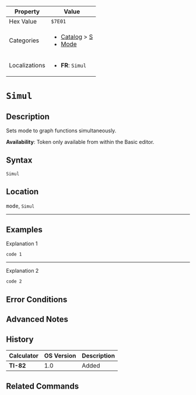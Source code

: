 | Property      | Value |
|---------------|-------|
| Hex Value     | `$7E01`|
| Categories    | <ul><li>[Catalog](../categories/Catalog.md) > [S](../categories/Catalog.md#S)</li><li>[Mode](../categories/Mode.md)</li></ul> |
| Localizations | <ul><li><b>FR</b>: `Simul`</li></ul> |

# `Simul`

## Description
Sets mode to graph functions simultaneously.


<b>Availability</b>: Token only available from within the Basic editor.

## Syntax
`Simul`

## Location
<kbd>mode</kbd>, `Simul`
<hr>

## Examples

Explanation 1
```ti-basic
code 1
```
---
Explanation 2
```ti-basic
code 2
```

## Error Conditions


## Advanced Notes


## History
| Calculator | OS Version | Description |
|------------|------------|-------------|
| <b>TI-82</b> | 1.0 | Added

## Related Commands

    
